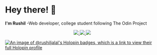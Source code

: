 # Hey there! 👋 <br> 
<strong>I'm Rushil</strong> -Web developer, college student following The Odin Project
<p align="center">
  <a href="https://skillicons.dev">
    <img src="https://skillicons.dev/icons?i=html,css,js,npm,vite,c,cs,java,git,linux,bash,vscode,codepen" />
    <a href="https://discordapp.com/users/527347686408716289">
    <img src="https://skillicons.dev/icons?i=discord" />
  </a>
  <a href="https://linkedin.com/in/rushiljalal">
    <img src="https://skillicons.dev/icons?i=linkedin" />
  </a>
  </a>
</p>

[![An image of @rushiljalal's Holopin badges, which is a link to view their full Holopin profile](https://holopin.me/rushiljalal)](https://holopin.io/@rushiljalal)
<!---
RushilJalal/RushilJalal is a ✨ special ✨ repository because its `README.md` (this file) appears on your GitHub profile.
You can click the Preview link to take a look at your changes.
--->
